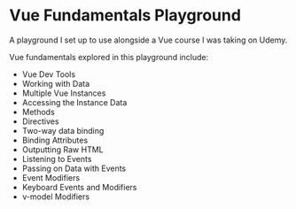 # Vue Fundamentals Playground

A playground I set up to use alongside a Vue course I was taking on Udemy. 

Vue fundamentals explored in this playground include:

- Vue Dev Tools
- Working with Data
- Multiple Vue Instances
- Accessing the Instance Data
- Methods
- Directives
- Two-way data binding
- Binding Attributes
- Outputting Raw HTML
- Listening to Events
- Passing on Data with Events
- Event Modifiers
- Keyboard Events and Modifiers
- v-model Modifiers
